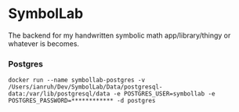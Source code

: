 # SymbolLab

The backend for my handwritten symbolic math app/library/thingy or whatever is becomes.

### Postgres

`docker run --name symbollab-postgres -v /Users/ianruh/Dev/SymbolLab/Data/postgresql-data:/var/lib/postgresql/data -e POSTGRES_USER=symbollab -e POSTGRES_PASSWORD=************ -d postgres`

